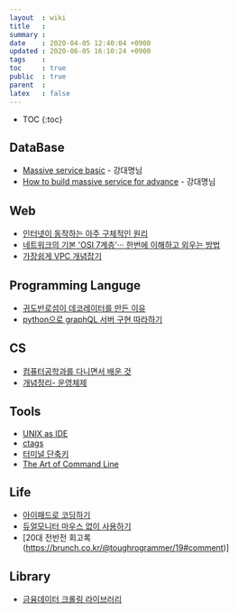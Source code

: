 ```yaml
---
layout  : wiki
title   : 
summary : 
date    : 2020-04-05 12:40:04 +0900
updated : 2020-06-05 16:10:24 +0900
tags    : 
toc     : true
public  : true
parent  : 
latex   : false
---
```

* TOC
{:toc}

## DataBase

- [Massive service basic](https://www.slideshare.net/charsyam2/massive-service-basic) - 강대명님
- [How to build massive service for advance](https://www.slideshare.net/charsyam2/how-to-build-massive-service-for-advance) - 강대명님

## Web

- [인터넷이 동작하는 아주 구체적인 원리](https://parksb.github.io/article/36.html?fbclid=IwAR15UeD4WM0Z0TZ4TTjjKGIfR3qnQiXPdEKWh73_2uPaSP12Qi51QjSm-Dw)
- [네트워크의 기본 'OSI 7계층'··· 한번에 이해하고 외우는 방법](http://www.ciokorea.com/news/36536#csidxa7b8fb7c6c7e34a85f2253bf8c1b283)
- [가장쉽게 VPC 개념잡기](https://medium.com/harrythegreat/aws-%EA%B0%80%EC%9E%A5%EC%89%BD%EA%B2%8C-vpc-%EA%B0%9C%EB%85%90%EC%9E%A1%EA%B8%B0-71eef95a7098)

## Programming Languge

- [귀도반로섬이 데코레이터를 만든 이유](https://www.python.org/dev/peps/pep-0318/?fbclid=IwAR1GpVBs3_Jx1idcDXbN1CUI15jlk2r0qkmm6QGKKTJqLqw0omSYWE6fYj4#abstract)
- [python으로 graphQL 서버 구현 따라하기](https://jonnung.dev/graphql/2019/08/05/python-graphql-graphene-tutorial/)

## CS

- [컴퓨터공학과를 다니면서 배운 것](https://brunch.co.kr/@toughrogrammer/9#comment)
- [개념정리- 운영체제](https://brunch.co.kr/@toughrogrammer/15)


## Tools

- [UNIX as IDE](https://dgkim5360.tistory.com/entry/unix-as-ide-korean-translation)
- [ctags](https://bowbowbow.tistory.com/15)
- [터미널 단축키](https://superuser.com/questions/362113/how-to-delete-all-characters-after-cursor-in-shell)
- [The Art of Command Line](https://github.com/jlevy/the-art-of-command-line/blob/master/README-ko.md)



## Life

- [아이패드로 코딩하기](https://boxnwhis.kr/2020/01/11/coding_with_ipad.html)
- [듀얼모니터 마우스 없이 사용하기](https://github.com/8luebottle/TIL/blob/master/MacOS/switch_focus.md)
- [20대 전반전 회고록(https://brunch.co.kr/@toughrogrammer/19#comment)]


## Library

- [금융데이터 크롤링 라이브러리](https://financedata.github.io/posts/finance-data-reader-users-guide.html)

